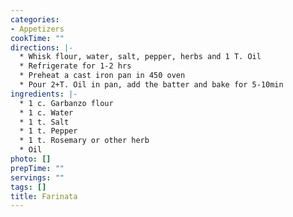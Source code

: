 ```yaml
---
categories:
- Appetizers
cookTime: ""
directions: |-
  * Whisk flour, water, salt, pepper, herbs and 1 T. Oil
  * Refrigerate for 1-2 hrs
  * Preheat a cast iron pan in 450 oven
  * Pour 2+T. Oil in pan, add the batter and bake for 5-10min
ingredients: |-
  * 1 c. Garbanzo flour
  * 1 c. Water
  * 1 t. Salt
  * 1 t. Pepper
  * 1 t. Rosemary or other herb
  * Oil
photo: []
prepTime: ""
servings: ""
tags: []
title: Farinata
---
```


